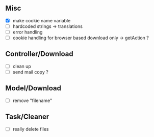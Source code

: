 ## Misc
- [x] make cookie name variable
- [ ] hardcoded strings -> translations
- [ ] error handling
- [ ] cookie handling for browser based download only -> getAction ?

## Controller/Download
- [ ] clean up
- [ ] send mail copy ?

## Model/Download
- [ ] remove "filename"

## Task/Cleaner
- [ ] really delete files